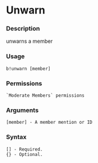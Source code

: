 # Unwarn

### **Description**

unwarns a member

### Usage

```
b!unwarn [member]
```

### Permissions

```
`Moderate Members` permissions
```

### Arguments

```
[member] - A member mention or ID
```

### Syntax

```
[] - Required.
{} - Optional.
```
